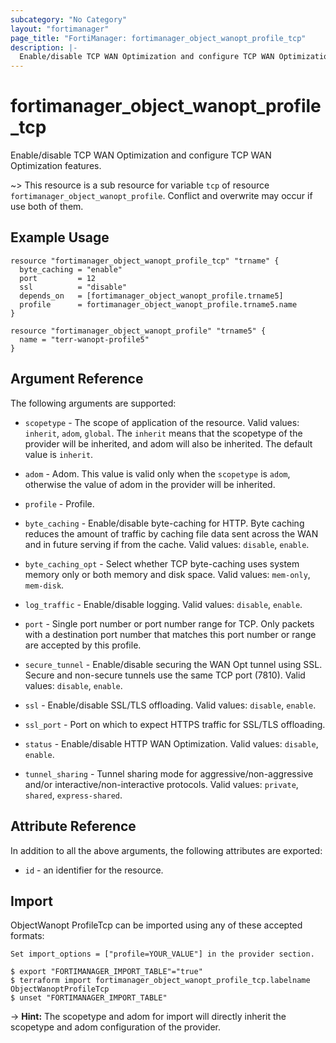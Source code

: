 ```yaml
---
subcategory: "No Category"
layout: "fortimanager"
page_title: "FortiManager: fortimanager_object_wanopt_profile_tcp"
description: |-
  Enable/disable TCP WAN Optimization and configure TCP WAN Optimization features.
---
```


# fortimanager_object_wanopt_profile_tcp
Enable/disable TCP WAN Optimization and configure TCP WAN Optimization features.

~> This resource is a sub resource for variable `tcp` of resource `fortimanager_object_wanopt_profile`. Conflict and overwrite may occur if use both of them.



## Example Usage

```hcl
resource "fortimanager_object_wanopt_profile_tcp" "trname" {
  byte_caching = "enable"
  port         = 12
  ssl          = "disable"
  depends_on   = [fortimanager_object_wanopt_profile.trname5]
  profile      = fortimanager_object_wanopt_profile.trname5.name
}

resource "fortimanager_object_wanopt_profile" "trname5" {
  name = "terr-wanopt-profile5"
}
```

## Argument Reference


The following arguments are supported:

* `scopetype` - The scope of application of the resource. Valid values: `inherit`, `adom`, `global`. The `inherit` means that the scopetype of the provider will be inherited, and adom will also be inherited. The default value is `inherit`.
* `adom` - Adom. This value is valid only when the `scopetype` is `adom`, otherwise the value of adom in the provider will be inherited.
* `profile` - Profile.

* `byte_caching` - Enable/disable byte-caching for HTTP. Byte caching reduces the amount of traffic by caching file data sent across the WAN and in future serving if from the cache. Valid values: `disable`, `enable`.

* `byte_caching_opt` - Select whether TCP byte-caching uses system memory only or both memory and disk space. Valid values: `mem-only`, `mem-disk`.

* `log_traffic` - Enable/disable logging. Valid values: `disable`, `enable`.

* `port` - Single port number or port number range for TCP. Only packets with a destination port number that matches this port number or range are accepted by this profile.
* `secure_tunnel` - Enable/disable securing the WAN Opt tunnel using SSL. Secure and non-secure tunnels use the same TCP port (7810). Valid values: `disable`, `enable`.

* `ssl` - Enable/disable SSL/TLS offloading. Valid values: `disable`, `enable`.

* `ssl_port` - Port on which to expect HTTPS traffic for SSL/TLS offloading.
* `status` - Enable/disable HTTP WAN Optimization. Valid values: `disable`, `enable`.

* `tunnel_sharing` - Tunnel sharing mode for aggressive/non-aggressive and/or interactive/non-interactive protocols. Valid values: `private`, `shared`, `express-shared`.



## Attribute Reference

In addition to all the above arguments, the following attributes are exported:
* `id` - an identifier for the resource.

## Import

ObjectWanopt ProfileTcp can be imported using any of these accepted formats:
```
Set import_options = ["profile=YOUR_VALUE"] in the provider section.

$ export "FORTIMANAGER_IMPORT_TABLE"="true"
$ terraform import fortimanager_object_wanopt_profile_tcp.labelname ObjectWanoptProfileTcp
$ unset "FORTIMANAGER_IMPORT_TABLE"
```
-> **Hint:** The scopetype and adom for import will directly inherit the scopetype and adom configuration of the provider.
